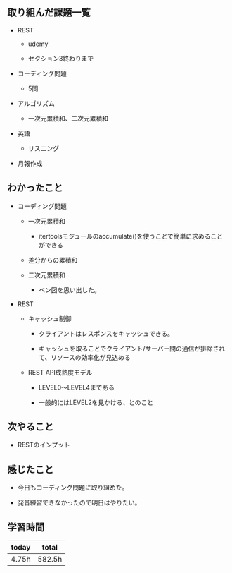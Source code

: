 
## 取り組んだ課題一覧

- REST

   - udemy

   - セクション3終わりまで

- コーディング問題

   - 5問

- アルゴリズム

   - 一次元累積和、二次元累積和

- 英語

   - リスニング

- 月報作成

## わかったこと

- コーディング問題

   - 一次元累積和

      - itertoolsモジュールのaccumulate()を使うことで簡単に求めることができる

   - 差分からの累積和

   - 二次元累積和

      - ベン図を思い出した。

- REST

   - キャッシュ制御

      - クライアントはレスポンスをキャッシュできる。

      - キャッシュを取ることでクライアント/サーバー間の通信が排除されて、リソースの効率化が見込める

   - REST API成熟度モデル

      - LEVEL0〜LEVEL4まである

      - 一般的にはLEVEL2を見かける、とのこと

## 次やること

- RESTのインプット

## 感じたこと

- 今日もコーディング問題に取り組めた。

- 発音練習できなかったので明日はやりたい。

## 学習時間

| today | total | 
|---|---|
| 4\.75h | 582\.5h | 


